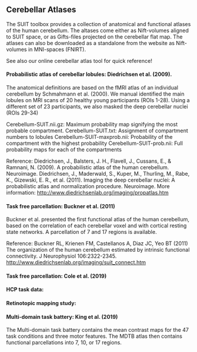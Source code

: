 ## Cerebellar Atlases 

The SUIT toolbox provides a collection of anatomical and functional atlases of the human cerebellum. The altases come either as Nift-volumes aligned to SUIT space, or as Gifts-files projected on the cerebellar flat map. The atlases can also be downloaded as a standalone from the website as Nift-volumes in MNI-spaces (FNIRT). 

See also our online cerebellar atlas tool for quick reference! 

#### Probabilistic atlas of cerebellar lobules: Diedrichsen et al. (2009).
The anatomical definitions are based on the fMRI atlas of an individual cerebellum by Schmahmann et al. (2000). We manual identified the main lobules on MRI scans of 20 healthy young participants (ROIs 1-28). Using a different set of 23 participants, we also masked the deep cerebellar nuclei (ROIs 29-34)

Cerebellum-SUIT.nii.gz: 	Maximum probability map signifying the most probable compartment. 
Cerebellum-SUIT.txt: 		Assignment of compartment numbers to lobules 
Cerebellum-SUIT-maxprob.nii: 	Probability of the compartment with the highest probability 
Cerebellum-SUIT-prob.nii: 	Full probability maps for each of the compartments 

Reference: 
Diedrichsen, J., Balsters, J. H., Flavell, J., Cussans, E., & Ramnani, N. (2009). A probabilistic atlas of the human cerebellum. Neuroimage.
Diedrichsen, J., Maderwald, S., Kuper, M., Thurling, M., Rabe, K., Gizewski, E. R., et al. (2011). Imaging the deep cerebellar nuclei: A probabilistic atlas and normalization procedure. Neuroimage. 
More information: 
http://www.diedrichsenlab.org/imaging/propatlas.htm

#### Task free parcellation: Buckner et al. (2011) 
Buckner et al. presented the first functional  atlas of the human cerebellum, based on the correlation of each cerebellar voxel and with cortical resting state networks. A parcellation of 7 and 17 regions is available. 

Reference: 
Buckner RL, Krienen FM, Castellanos A, Diaz JC, Yeo BT (2011) The organization of the human cerebellum estimated by intrinsic functional connectivity. J Neurophysiol 106:2322-2345.
http://www.diedrichsenlab.org/imaging/suit_connect.htm



#### Task free parcellation: Cole et al. (2019)

#### HCP task data: 

#### Retinotopic mapping study: 

#### Multi-domain task battery: King et al. (2019)

The Multi-domain task battery contains the mean contrast maps for the 47 task conditions and three motor features. The MDTB atlas then contains functional parcellations into 7, 10, or 17 regions. 

